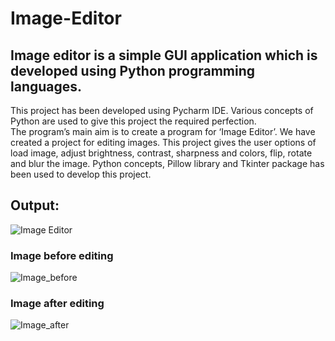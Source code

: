 # Image-Editor
## Image editor is a simple GUI application which is developed using Python programming languages.
This project has been developed using  Pycharm IDE.
Various concepts of Python are used to give this project the required perfection.                                            
The program’s main aim is to create a program for ‘Image Editor’.
We have created a project for editing images.
This project gives the user  options of load image, adjust brightness, contrast, sharpness and colors, flip, rotate and blur the image. 
Python concepts, Pillow library and Tkinter package has  been used to develop this project.

## **Output:**

![Image Editor](https://user-images.githubusercontent.com/97299411/150683009-e27cdeb4-a3e8-42bb-addf-c3ac1bae754a.png)

### Image before editing
![Image_before](https://user-images.githubusercontent.com/97299411/150683663-9e86e26d-4d1e-4aa1-bf65-6435cd4f0f63.jpg)


### Image after editing
![Image_after](https://user-images.githubusercontent.com/97299411/150683730-78bbd4e8-e9f3-461c-a603-5da231539139.jpg)

